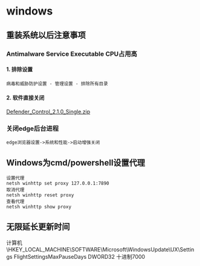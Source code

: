 # windows

## 重装系统以后注意事项

### Antimalware Service Executable CPU占用高

#### 1. 排除设置

    病毒和威胁防护设置 - 管理设置 - 排除所有目录

#### 2. 软件直接关闭

[Defender_Control_2.1.0_Single.zip](softwares/Defender_Control_2.1.0_Single.zip)

### 关闭edge后台进程

    edge浏览器设置->系统和性能->启动增强关闭

## Windows为cmd/powershell设置代理

    设置代理
    netsh winhttp set proxy 127.0.0.1:7890
    取消代理
    netsh winhttp reset proxy
    查看代理
    netsh winhttp show proxy

## 无限延长更新时间

计算机\HKEY_LOCAL_MACHINE\SOFTWARE\Microsoft\WindowsUpdate\UX\Settings
FlightSettingsMaxPauseDays DWORD32 十进制7000
